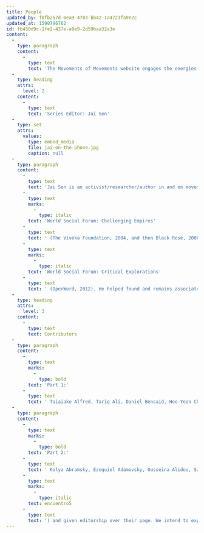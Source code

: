 ```yaml
---
title: People
updated_by: f0fb257d-0ea9-4703-bb42-1a4723fa9e2c
updated_at: 1590796762
id: fb450d9c-1fe2-437e-a9e9-2d59baa32a3e
content:
  -
    type: paragraph
    content:
      -
        type: text
        text: 'The Movements of Movements website engages the energies of many actors, including the original book series’ editor and contributors. However, it extends well beyond these circles to include the conversations and participants in book-related events and also, more fundamentally, those who are concerned about the issues raised in the series.'
  -
    type: heading
    attrs:
      level: 2
    content:
      -
        type: text
        text: 'Series Editor: Jai Sen'
  -
    type: set
    attrs:
      values:
        type: embed_media
        file: jai-on-the-phone.jpg
        caption: null
  -
    type: paragraph
    content:
      -
        type: text
        text: 'Jai Sen is an activist/researcher/author in and on movement. Earlier an organiser in social movement living in Calcutta (now Kolkata), then a researcher into popular movement for a place to live, for the past decade and more he has worked to promote critical engagement with the World Social Forum and emerging world movement—as moderator of the listserve WSMDiscuss, as organiser of meetings and discussions across movements in the course of the World Social Forum, and as editor of several books. These include—with Anita Anand, Arturo Escobar, and the late Peter Waterman, '
      -
        type: text
        marks:
          -
            type: italic
        text: 'World Social Forum: Challenging Empires'
      -
        type: text
        text: ' (The Viveka Foundation, 2004, and then Black Rose, 2008) and with the late Peter Waterman, '
      -
        type: text
        marks:
          -
            type: italic
        text: 'World Social Forum: Critical Explorations'
      -
        type: text
        text: ' (OpenWord, 2012). He helped found and remains associated with CACIM and OpenWord. He now lives both in New Delhi, India, and in Ottawa, on unceded Anishinaabe territory in Canada / on Turtle Island.'
  -
    type: heading
    attrs:
      level: 3
    content:
      -
        type: text
        text: Contributors
  -
    type: paragraph
    content:
      -
        type: text
        marks:
          -
            type: bold
        text: 'Part 1:'
      -
        type: text
        text: ' Taiaiake Alfred, Tariq Ali, Daniel Bensaid, Hee-Yeon Cho, Ashok Choudhary, Lee Cormie, Jeff Corntassel, Laurence Cox, Guillermo Delgado-P, Andre Drainville, David Featherstone, Christopher Gunderson, Emilie Hayes, Francois Houtart, Fouad Kalouche, Alex Khasnabish, Xochitl Leyva Solano, Roma Malik, David McNally, Roel Meijer, Eric Mielants, Peter North, Shailja Patel, Emir Sader, Andrea Smith, Anand Teltumbde, James Toth, Virginia Vargas, and Peter Waterman.'
  -
    type: paragraph
    content:
      -
        type: text
        marks:
          -
            type: bold
        text: 'Part 2:'
      -
        type: text
        text: ' Kolya Abramsky, Ezequiel Adamovsky, Ousseina Alidou, Samir Amin, Chris Carlsson, John Brown Childs, Lee Cormie, Anila Daulatzai, Massimo De Angelis, The Free Association, David Graeber, Josephine Ho, John Holloway, François Houtart, Jeffrey Juris, Michael Löwy, Tomás Mac Sheoin, Matt Meyer, Muto Ichiyo, Rodrigo Nunes, Michal Osterweil, Shailja Patel, Geoffrey Pleyers, Stephanie Ross, and Nicola Yeates.We are working on adding pages for each of the volumes'' contributors. Each author will be added by the site administrators (at '
      -
        type: text
        marks:
          -
            type: italic
        text: encuentro5
      -
        type: text
        text: ') and given editorship over their page. We intend to expand this incrementally based on capacity and direct requests from the authors.'
---
```

